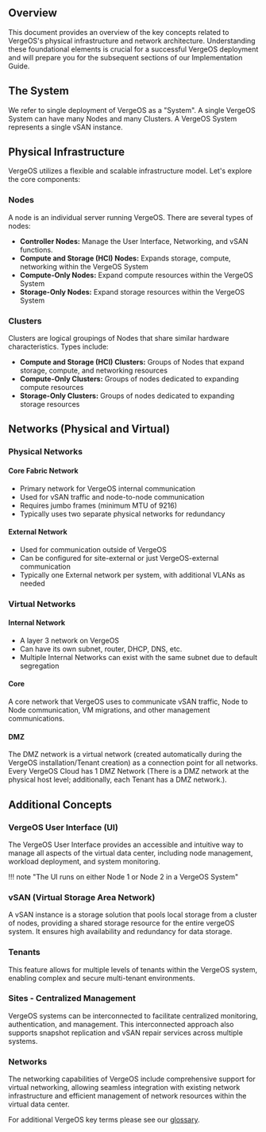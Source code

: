 ## Overview

This document provides an overview of the key concepts related to VergeOS's physical infrastructure and network architecture. Understanding these foundational elements is crucial for a successful VergeOS deployment and will prepare you for the subsequent sections of our Implementation Guide.

## The System

We refer to single deployment of VergeOS as a "System". A single VergeOS System can have many Nodes and many Clusters. A VergeOS System represents a single vSAN instance.

## Physical Infrastructure

VergeOS utilizes a flexible and scalable infrastructure model. Let's explore the core components:

### Nodes

A node is an individual server running VergeOS. There are several types of nodes:

- **Controller Nodes:** Manage the User Interface, Networking, and vSAN functions.
- **Compute and Storage (HCI) Nodes:** Expands storage, compute, networking within the VergeOS System
- **Compute-Only Nodes:** Expand compute resources within the VergeOS System
- **Storage-Only Nodes:** Expand storage resources within the VergeOS System

### Clusters

Clusters are logical groupings of Nodes that share similar hardware characteristics. Types include:

- **Compute and Storage (HCI) Clusters:** Groups of Nodes that expand storage, compute, and networking resources
- **Compute-Only Clusters:** Groups of nodes dedicated to expanding compute resources
- **Storage-Only Clusters:** Groups of nodes dedicated to expanding storage resources

## Networks (Physical and Virtual)

### Physical Networks

#### Core Fabric Network

- Primary network for VergeOS internal communication
- Used for vSAN traffic and node-to-node communication
- Requires jumbo frames (minimum MTU of 9216)
- Typically uses two separate physical networks for redundancy

#### External Network

- Used for communication outside of VergeOS
- Can be configured for site-external or just VergeOS-external communication
- Typically one External network per system, with additional VLANs as needed

<!-- #### Management Network (Optional)
- Used for hardware management (IPMI) and scale-out operations
- Can share port functionality with an External network port if supported by hardware -->

### Virtual Networks

#### Internal Network

- A layer 3 network on VergeOS
- Can have its own subnet, router, DHCP, DNS, etc.
- Multiple Internal Networks can exist with the same subnet due to default segregation

#### Core

A core network that VergeOS uses to communicate vSAN traffic, Node to Node communication, VM migrations, and other management communications.

#### DMZ

The DMZ network is a virtual network (created automatically during the VergeOS installation/Tenant creation) as a connection point for all networks. Every VergeOS Cloud has 1 DMZ Network (There is a DMZ network at the physical host level; additionally, each Tenant has a DMZ network.).

## Additional Concepts

### VergeOS User Interface (UI)

The VergeOS User Interface provides an accessible and intuitive way to manage all aspects of the virtual data center, including node management, workload deployment, and system monitoring. 

!!! note "The UI runs on either Node 1 or Node 2 in a VergeOS System"

### vSAN (Virtual Storage Area Network)

A vSAN instance is a storage solution that pools local storage from a cluster of nodes, providing a shared storage resource for the entire vergeOS system. It ensures high availability and redundancy for data storage.

### Tenants

This feature allows for multiple levels of tenants within the VergeOS system, enabling complex and secure multi-tenant environments.

### Sites - Centralized Management

VergeOS systems can be interconnected to facilitate centralized monitoring, authentication, and management. This interconnected approach also supports snapshot replication and vSAN repair services across multiple systems.

### Networks

The networking capabilities of VergeOS include comprehensive support for virtual networking, allowing seamless integration with existing network infrastructure and efficient management of network resources within the virtual data center.

For additional VergeOS key terms please see our [glossary](../glossary.md).
